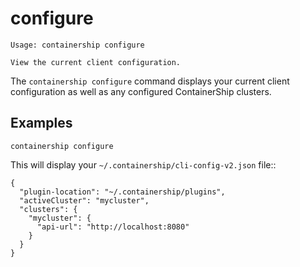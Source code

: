 # configure

```
Usage: containership configure

View the current client configuration.
```

The `containership configure` command displays your current client configuration as well as any configured ContainerShip clusters.

## Examples

```
containership configure
```

This will display your `~/.containership/cli-config-v2.json` file::

```
{
  "plugin-location": "~/.containership/plugins",
  "activeCluster": "mycluster",
  "clusters": {
    "mycluster": {
      "api-url": "http://localhost:8080"
    }
  } 
}
```



